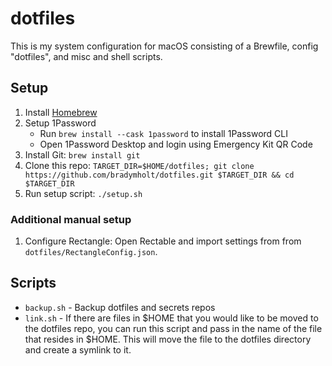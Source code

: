 # dotfiles

This is my system configuration for macOS consisting of a Brewfile, config "dotfiles", and misc and shell scripts.

## Setup

1. Install [Homebrew](https://docs.brew.sh/Installation)
1. Setup 1Password
    - Run `brew install --cask 1password` to install 1Password CLI
    - Open 1Password Desktop and login using Emergency Kit QR Code   
1. Install Git: `brew install git`
1. Clone this repo: `TARGET_DIR=$HOME/dotfiles; git clone https://github.com/bradymholt/dotfiles.git $TARGET_DIR && cd $TARGET_DIR`
1. Run setup script: `./setup.sh`

### Additional manual setup

1. Configure Rectangle: Open Rectable and import settings from  from `dotfiles/RectangleConfig.json`.

## Scripts

- `backup.sh` - Backup dotfiles and secrets repos
- `link.sh` -  If there are files in $HOME that you would like to be moved to the dotfiles repo, you can run this script and pass in the name of the file that resides in $HOME.  This will move the file to the dotfiles directory and create a symlink to it.


